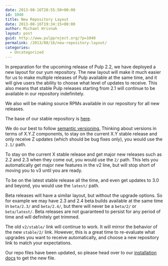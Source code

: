 ```yaml
---
date: 2013-08-16T20:55:50+00:00
id: 1040
title: New Repository Layout
date: 2013-08-16T19:34:15+00:00
author: Michael Hrivnak
layout: post
guid: http://www.pulpproject.org/?p=1040
permalink: /2013/08/16/new-repository-layout/
categories:
  - Uncategorized
---
```

<!-- more -->
In preparation for the upcoming release of Pulp 2.2, we have deployed a new layout for our yum repository. The new layout will make it much easier for us to make multiple releases of Pulp available at the same time, and it will give users the ability to choose what level of updates to receive. This also means that stable Pulp releases starting from 2.1 will continue to be available in our repository indefinitely.

We also will be making source RPMs available in our repository for all new releases.

The base of our stable repository is <a href="http://repos.fedorapeople.org/repos/pulp/pulp/stable/" target="_blank">here</a>.

We do our best to follow <a href="http://semver.org/" target="_blank">semantic versioning.</a> Thinking about versions in terms of X.Y.Z components, to stay on the current X.Y stable release and only receive Z updates (which should be bug fixes only), you would use the `2.1/` path.

To stay on the current X stable release and get major new releases such as 2.2 and 2.3 when they come out, you would use the `2/` path. This lets you automatically get major new features in the v2 line, but will stop short of moving you to v3 until you are ready.

To be on the latest stable release all the time, and even get updates to 3.0 and beyond, you would use the `latest/` path.

Beta releases will have a similar layout, but without the upgrade options. So for example we may have 2.3 and 2.4 beta builds available at the same time in `beta/2.3/` and `beta/2.4/`, but there will never be a `beta/2/` or `beta/latest/`. Beta releases are not guaranteed to persist for any period of time and will definitely get trimmed.

The old `v2/stable/` link will continue to work. It will mirror the behavior of the new `stable/2/` link. However, this is a great time to re-evaluate what upgrades you want to receive automatically, and choose a new repository link to match your expectations.

Our repo files have been updated, so please head over to our <a href="https://pulp-user-guide.readthedocs.org/en/pulp-2.1/installation.html#repositories" target="_blank">installation docs</a> to get the new file.